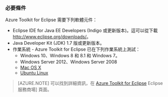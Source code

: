 ### 必要條件

Azure Toolkit for Eclipse 需要下列軟體元件：

* Eclipse IDE for Java EE Developers (Indigo 或更新版本)。這可以從下載 <http://www.eclipse.org/downloads/>。
* Java Developer Kit (JDK) 1.7 版或更新版本。
* 作業系統 - Azure Toolkit for Eclipse 已在下列作業系統上測試：
    * Windows 10、Windows 8 和 8.1 和 Windows 7。
    * Windows Server 2012、Windows Server 2008
    * [Mac OS X](http://www.apple.com/osx)
    * [Ubuntu Linux](http://www.ubuntu.com)

>[AZURE.NOTE] 可以找到詳細資訊，在 [Azure Toolkit for Eclipse](http://marketplace.eclipse.org/content/azure-toolkit-eclipse) Eclipse 服務商場] 頁面。




